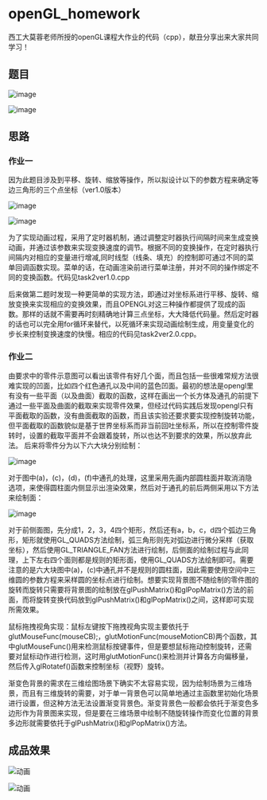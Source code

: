 # openGL_homework

西工大莫蓉老师所授的openGL课程大作业的代码（cpp），献丑分享出来大家共同学习！

## 题目
![image](https://user-images.githubusercontent.com/22266512/159003475-7b3a3622-0619-4fee-b742-21f73a087208.png)

![image](https://user-images.githubusercontent.com/22266512/159003557-886a66e0-d039-4040-99e3-db5f861a44d4.png)


## 思路

### 作业一
因为此题目涉及到平移、旋转、缩放等操作，所以拟设计以下的参数方程来确定等边三角形的三个点坐标（ver1.0版本）

![image](https://user-images.githubusercontent.com/22266512/159008723-5d6e2c8e-0e8e-4017-9056-4fcf336204ce.png)

![image](https://user-images.githubusercontent.com/22266512/159008883-410aba2a-0d41-486a-82af-0f559e36ccb2.png)

为了实现动画过程，采用了定时器机制，通过调整定时器执行间隔时间来生成变换动画，并通过该参数来实现变换速度的调节。根据不同的变换操作，在定时器执行间隔内对相应的变量进行增减,同时线型（线条、填充）的控制即可通过不同的菜单回调函数实现。菜单的话，在动画渲染前进行菜单注册，并对不同的操作绑定不同的变换函数。代码见task2ver1.0.cpp

后来做第二题时发现一种更简单的实现方法，即通过对坐标系进行平移、旋转、缩放变换来实现相应的变换效果，而且OPENGL对这三种操作都提供了现成的函数。那样的话就不需要再时刻精确地计算三点坐标，大大降低代码量。然后定时器的话也可以完全用for循环来替代，以死循环来实现动画绘制生成，用变量变化的步长来控制变换速度的快慢。相应的代码见task2ver2.0.cpp。

### 作业二
由要求中的零件示意图可以看出该零件有好几个面，而且包括一些很难常规方法很难实现的凹面，比如四个红色通孔以及中间的蓝色凹面。最初的想法是opengl里有没有一些平面（以及曲面）截取的函数，这样在画出一个长方体及通孔的前提下通过一些平面及曲面的截取来实现零件效果，但经过代码实践后发现opengl只有平面截取的函数，没有曲面截取的函数，而且该实验还要求要实现控制旋转功能，但平面截取的函数貌似是基于世界坐标系而非当前回吐坐标系，所以在控制零件旋转时，设置的截取平面并不会跟着旋转，所以也达不到要求的效果，所以放弃此法。
后来将零件分为以下六大块分别绘制：

![image](https://user-images.githubusercontent.com/22266512/159009569-0919f4de-f35d-4ff7-a43c-2ce2c14c04f4.png)

对于图中(a)，(c)，(d)，(f)中通孔的处理，这里采用先画内部圆柱面并取消消隐选项，来使得圆柱面内侧显示出渲染效果，然后对于通孔的前后两侧采用以下方法来绘制面： 

![image](https://user-images.githubusercontent.com/22266512/159009659-6390f904-177b-4c0e-9353-8e540059ad61.png)

对于前侧面图，先分成1，2，3，4四个矩形，然后还有a，b，c，d四个弧边三角形，矩形就使用GL_QUADS方法绘制，弧三角形则先对弧边进行微分采样（获取坐标），然后使用GL_TRIANGLE_FAN方法进行绘制，后侧面的绘制过程与此同理，上下左右四个面则都是规则的矩形面，使用GL_QUADS方法绘制即可。需要注意的是六大块图中(a)，(c)中通孔并不是规则的圆柱面，因此需要使用空间中三维圆的参数方程来采样圆的坐标点进行绘制。想要实现背景图不随绘制的零件图的旋转而旋转只需要将背景图的绘制放在glPushMatrix()和glPopMatrix()方法的前面，而将旋转变换代码放到glPushMatrix()和glPopMatrix()之间，这样即可实现所需效果。

鼠标拖拽视角实现：鼠标左键按下拖拽视角实现主要依托于glutMouseFunc(mouseCB);，glutMotionFunc(mouseMotionCB)两个函数，其中glutMouseFunc()用来检测鼠标按键事件，但是要想鼠标拖动控制旋转，还需要对鼠标动作进行检测，这时用glutMotionFunc()来检测并计算各方向偏移量，然后传入glRotatef()函数来控制坐标（视野）旋转。


渐变色背景的需求在三维绘图场景下确实不太容易实现，因为绘制场景为三维场景，而且有三维旋转的需要，对于单一背景色可以简单地通过主函数里初始化场景进行设置，但这种方法无法设置渐变背景色。渐变背景色一般都会依托于渐变色多边形作为背景图来实现，但是要在三维场景中绘制不随旋转操作而变化位置的背景多边形就需要依托于glPushMatrix()和glPopMatrix()方法。

## 成品效果

![动画](https://user-images.githubusercontent.com/22266512/159007380-0288e25f-676e-466d-9126-6b9b5662ce55.gif)

![动画](https://user-images.githubusercontent.com/22266512/159007762-da99e448-6c7c-4590-9048-1a493e18c146.gif)

